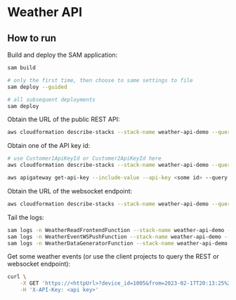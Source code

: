 # Weather API

## How to run

Build and deploy the SAM application:

```sh
sam build

# only the first time, then choose to same settings to file
sam deploy --guided

# all subsequent deployments
sam deploy
```

Obtain the URL of the public REST API:

```sh
aws cloudformation describe-stacks --stack-name weather-api-demo --query 'Stacks[0].Outputs[?OutputKey==`WeatherAPIRestEndpoint`].OutputValue' --output text
```

Obtain one of the API key id:
```sh
# use Customer1ApiKeyId or Customer2ApiKeyId here
aws cloudformation describe-stacks --stack-name weather-api-demo --query 'Stacks[0].Outputs[?OutputKey==`Customer1ApiKeyId`].OutputValue' --output text

aws apigateway get-api-key --include-value --api-key <some id> --query "value"
```

Obtain the URL of the websocket endpoint:
```sh
aws cloudformation describe-stacks --stack-name weather-api-demo --query 'Stacks[0].Outputs[?OutputKey==`WeatherAPIWsEndpoint`].OutputValue' --output text
```

Tail the logs:

```sh
sam logs -n WeatherReadFrontendFunction --stack-name weather-api-demo --tail
sam logs -n WeatherEventWSPushFunction --stack-name weather-api-demo --tail
sam logs -n WeatherDataGeneratorFunction --stack-name weather-api-demo --tail
```

Get some weather events (or use the client projects to query the REST or websocket endpoint):

```sh
curl \
    -X GET 'https://<httpUrl>?device_id=1005&from=2023-02-17T20:13:25%2B0100&to=2025-02-17T20:13:55%2B0100' \
    -H 'X-API-Key: <api key>'
```
